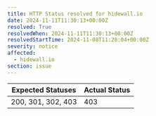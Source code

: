 ```yaml
---
title: HTTP Status resolved for hidewall.io
date: 2024-11-11T11:30:13+00:00Z
resolved: True
resolvedWhen: 2024-11-11T11:30:13+00:00Z
resolvedStartTime: 2024-11-08T11:28:04+00:00Z
severity: notice
affected:
  - hidewall.io
section: issue
---
```


| Expected Statuses | Actual Status  |
|-------------------|----------------|
| 200, 301, 302, 403 | 403 |
